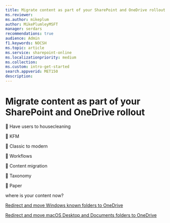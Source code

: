 ```yaml
---
title: Migrate content as part of your SharePoint and OneDrive rollout
ms.reviewer: 
ms.author: mikeplum
author: MikePlumleyMSFT
manager: serdars
recommendations: true
audience: Admin
f1.keywords: NOCSH
ms.topic: article
ms.service: sharepoint-online
ms.localizationpriority: medium
ms.collection:  
ms.custom: intro-get-started
search.appverid: MET150
description: 
---
```


# Migrate content as part of your SharePoint and OneDrive rollout

	Have users to housecleaning

	KFM

	Classic to modern

	Workflows

	Content migration

	Taxonomy

	Paper

where is your content now?



[Redirect and move Windows known folders to OneDrive](/onedrive/redirect-known-folders)

[Redirect and move macOS Desktop and Documents folders to OneDrive](/onedrive/redirect-known-folders-macos)

